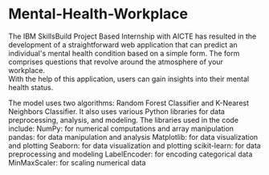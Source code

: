 # Mental-Health-Workplace
The IBM SkillsBuild Project Based Internship with AICTE has resulted in the development of a straightforward 
web application that can predict an individual's mental health condition based on a simple form. 
The form comprises questions that revolve around the atmosphere of your workplace.  
With the help of this application, users can gain insights into their mental health status. 

The model uses two algorithms: Random Forest Classifier and K-Nearest Neighbors Classifier.
It also uses various Python libraries for data preprocessing, analysis, and modeling. The libraries used in the code include:
NumPy: for numerical computations and array manipulation
pandas: for data manipulation and analysis
Matplotlib: for data visualization and plotting
Seaborn: for data visualization and plotting
scikit-learn: for data preprocessing and modeling
LabelEncoder: for encoding categorical data
MinMaxScaler: for scaling numerical data
